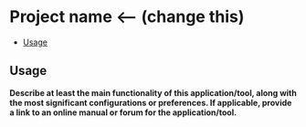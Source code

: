 # Project name <-- (change this)

* [Usage](#usage)

## Usage
**Describe at least the main functionality of this application/tool, along with 
the most significant configurations or preferences. If applicable, provide a 
link to an online manual or forum for the application/tool.**
